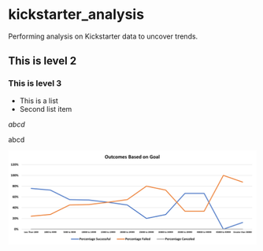 # kickstarter_analysis
Performing analysis on Kickstarter data to uncover trends.
## This is level 2
### This is level 3

* This is a list
* Second list item

*abcd*

abcd

![Outcomes_vs_Goals.png](Resources/Outcomes_vs_Goals.png)

